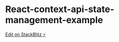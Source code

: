 # React-context-api-state-management-example

[Edit on StackBlitz ⚡️](https://stackblitz.com/edit/stackblitz-starters-kdtxg4)